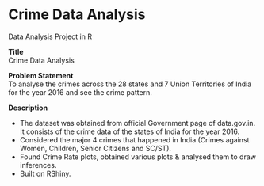 # Crime Data Analysis

Data Analysis Project in R

**Title**  
Crime Data Analysis

**Problem Statement**  
To analyse the crimes across the 28 states and 7 Union Territories of India for the year 2016 and see the crime pattern.


**Description**
- The dataset was obtained from official Government page of data.gov.in. It consists of the crime data of the states of India for the year 2016.
- Considered the major 4 crimes that happened in India (Crimes against Women, Children, Senior Citizens and SC/ST).
- Found Crime Rate plots, obtained various plots & analysed them to draw inferences.
- Built on RShiny.

